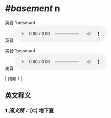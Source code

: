 # ***\#basement*** n
英音 'beɪsmənt  
英音
<audio src="./media/basement-B.aac" controls="controls"></audio>

美音 'beɪsmənt  
美音
<audio src="./media/basement.aac" controls="controls"></audio>



| 词频 1 |  

英文释义
---
### 1.*高义频：* **[C] 地下室**  


